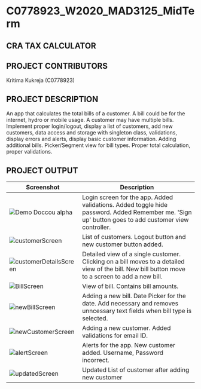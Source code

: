 # C0778923_W2020_MAD3125_MidTerm
## CRA TAX CALCULATOR

## PROJECT CONTRIBUTORS

Kritima Kukreja (C0778923)

## PROJECT DESCRIPTION
An app that calculates the total bills of a customer. A bill could be for the internet, hydro or mobile usage. A customer may have multiple bills. Implement proper login/logout, display a list of customers, add new customers, data access and storage with singleton class, validations, display errors and alerts, display basic customer information. Adding additional bills. Picker/Segment view for bill types. Proper total calculation, proper validations.

## PROJECT OUTPUT
Screenshot | Description
--- | ---
![Demo Doccou alpha](https://j.gifs.com/r8nlY2.gif) | Login screen for the app. Added validations. Added toggle hide password. Added Remember me. 'Sign up' button goes to add customer view controller.
<img src="https://i93.servimg.com/u/f93/18/45/29/87/custom13.png" alt="customerScreen"/> | List of customers. Logout button and new customer button added.
<img src="https://i93.servimg.com/u/f93/18/45/29/87/custom10.jpg" alt="customerDetailsScreen"/> | Detailed view of a single customer. Clicking on a bill moves to a detailed view of the bill. New bill button move to a screen to add a new bill.
<img src="https://i93.servimg.com/u/f93/18/45/29/87/billde10.png" alt="BillScreen"/> | View of bill. Contains bill amounts. 
<img src="https://i93.servimg.com/u/f93/18/45/29/87/newbil10.png" alt="newBillScreen"/> | Adding a new bill. Date Picker for the date. Add necessary and removes unncessary text fields when bill type is selected.
<img src="https://i93.servimg.com/u/f93/18/45/29/87/screen10.png" alt="newCustomerScreen"/> | Adding a new customer. Added validations for email ID. 
<img src="https://i93.servimg.com/u/f93/18/45/29/87/newcus13.png" alt="alertScreen"/> | Alerts for the app. New customer added. Username, Password incorrect. 
<img src="https://i93.servimg.com/u/f93/18/45/29/87/newcus14.png" alt="updatedScreen"/> | Updated List of customer after adding new customer
